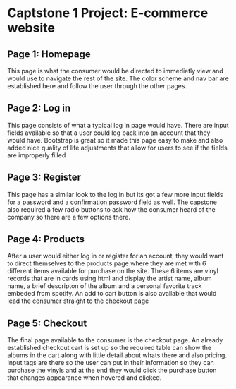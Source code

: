 # Captstone 1 Project: E-commerce website
## Page 1: Homepage
This page is what the consumer would be directed to immedietly view and would use to navigate the rest of the site. The color scheme and nav bar are established here and follow the user through the other pages. 
## Page 2: Log in 
This page consists of what a typical log in page would have. There are input fields available so that a user could log back into an account that they would have. Bootstrap is great so it made this page easy to make and also added nice quality of life adjustments that allow for users to see if the fields are improperly filled 
## Page 3: Register
This page has a similar look to the log in but its got a few more input fields for a password and a confirmation password field as well. The capstone also required a few radio buttons to ask how the consumer heard of the company so there are a few options there. 
## Page 4: Products
After a user would either log in or register for an account, they would want to direct themselves to the products page where they are met with 6 different items available for purchase on the site. These 6 items are vinyl records that are in cards using html and display the artist name, album name, a brief descripton of the album and a personal favorite track embeded from spotify. An add to cart button is also available that would lead the consumer straight to the checkout page
## Page 5: Checkout 
The final page available to the consumer is the checkout page. An already established checkout cart is set up so the required table can show the albums in the cart along with little detail about whats there and also pricing. Input tags are there so the user can put in their information so they can purchase the vinyls and at the end they would click the purchase button that changes appearance when hovered and clicked.